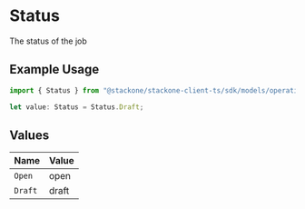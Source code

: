 # Status

The status of the job

## Example Usage

```typescript
import { Status } from "@stackone/stackone-client-ts/sdk/models/operations";

let value: Status = Status.Draft;
```

## Values

| Name    | Value   |
| ------- | ------- |
| `Open`  | open    |
| `Draft` | draft   |